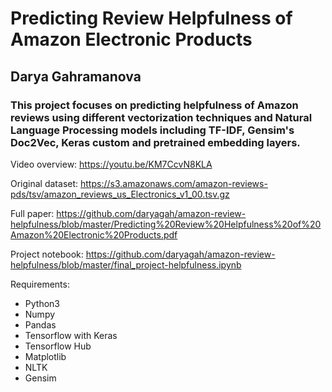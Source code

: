 # Predicting Review Helpfulness of Amazon Electronic Products
## Darya Gahramanova

### This project focuses on predicting helpfulness of Amazon reviews using different vectorization techniques and Natural Language Processing models including TF-IDF, Gensim's Doc2Vec, Keras custom and pretrained embedding layers.

Video overview: https://youtu.be/KM7CcvN8KLA

Original dataset: https://s3.amazonaws.com/amazon-reviews-pds/tsv/amazon_reviews_us_Electronics_v1_00.tsv.gz

Full paper: https://github.com/daryagah/amazon-review-helpfulness/blob/master/Predicting%20Review%20Helpfulness%20of%20Amazon%20Electronic%20Products.pdf

Project notebook: https://github.com/daryagah/amazon-review-helpfulness/blob/master/final_project-helpfulness.ipynb

Requirements:
- Python3
- Numpy
- Pandas
- Tensorflow with Keras
- Tensorflow Hub
- Matplotlib
- NLTK
- Gensim
